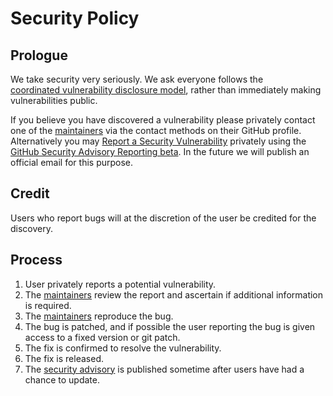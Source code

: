 # Security Policy

## Prologue

We take security very seriously. We ask everyone follows the  
[coordinated vulnerability disclosure model](https://en.wikipedia.org/wiki/Coordinated_vulnerability_disclosure), rather
than immediately making vulnerabilities public.

If you believe you have discovered a vulnerability please privately contact one of the 
[maintainers](https://github.com/orgs/go-webauthn/teams/maintainers) via the contact methods on their GitHub profile. Alternatively you may [Report a Security Vulnerability](https://github.com/go-webauthn/webauthn/security/advisories/new) privately using the [GitHub Security Advisory Reporting beta](https://docs.github.com/en/code-security/security-advisories/guidance-on-reporting-and-writing/privately-reporting-a-security-vulnerability). In
the future we will publish an official email for this purpose.

## Credit

Users who report bugs will at the discretion of the user be credited for the discovery.

## Process

1. User privately reports a potential vulnerability.
2. The [maintainers](https://github.com/orgs/go-webauthn/people) review the report and ascertain if additional information is required.
3. The [maintainers](https://github.com/orgs/go-webauthn/people) reproduce the bug.
4. The bug is patched, and if possible the user reporting the bug is given access to a fixed version or git patch.
5. The fix is confirmed to resolve the vulnerability.
6. The fix is released.
7. The [security advisory] is published sometime after users have had a chance to update.

[security advisory]: https://github.com/go-webauthn/webauthn/security/advisories
